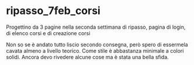 # ripasso_7feb_corsi
Progettino da 3 pagine nella seconda settimana di ripasso, pagina di login, di elenco corsi e di creazione corsi

Non so se è andato tutto liscio secondo consegna, però spero di essermela cavata almeno a livello teorico. Come stile è abbastanza minimale a colori solidi. Ancora devo rivedere alcune cose ma è stata una bella sfida.
